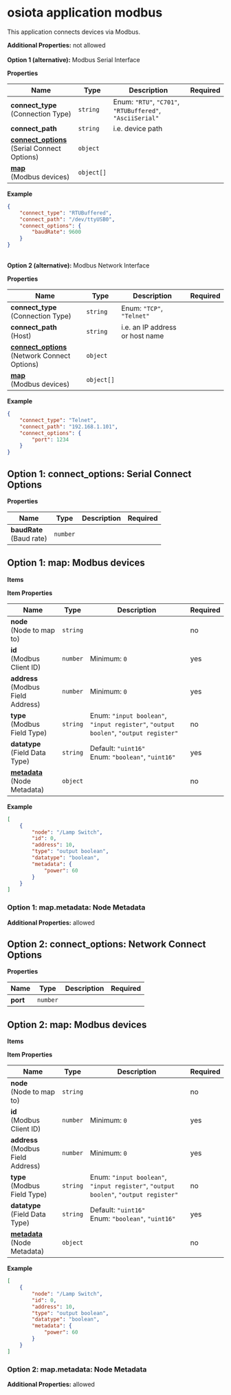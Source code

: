 # osiota application modbus

This application connects devices via Modbus.


**Additional Properties:** not allowed<br/>
<br>**Option 1 (alternative):** 
Modbus Serial Interface


**Properties**

|Name|Type|Description|Required|
|----|----|-----------|--------|
|**connect\_type**<br/>(Connection Type)|`string`|Enum: `"RTU"`, `"C701"`, `"RTUBuffered"`, `"AsciiSerial"`<br/>||
|**connect\_path**|`string`|i.e. device path<br/>||
|[**connect\_options**](#option1connect_options)<br/>(Serial Connect Options)|`object`|||
|[**map**](#option1map)<br/>(Modbus devices)|`object[]`|||

**Example**

```json
{
    "connect_type": "RTUBuffered",
    "connect_path": "/dev/ttyUSB0",
    "connect_options": {
        "baudRate": 9600
    }
}
```


<br>**Option 2 (alternative):** 
Modbus Network Interface


**Properties**

|Name|Type|Description|Required|
|----|----|-----------|--------|
|**connect\_type**<br/>(Connection Type)|`string`|Enum: `"TCP"`, `"Telnet"`<br/>||
|**connect\_path**<br/>(Host)|`string`|i.e. an IP address or host name<br/>||
|[**connect\_options**](#option2connect_options)<br/>(Network Connect Options)|`object`|||
|[**map**](#option2map)<br/>(Modbus devices)|`object[]`|||

**Example**

```json
{
    "connect_type": "Telnet",
    "connect_path": "192.168.1.101",
    "connect_options": {
        "port": 1234
    }
}
```


<a name="option1connect_options"></a>
## Option 1: connect\_options: Serial Connect Options

**Properties**

|Name|Type|Description|Required|
|----|----|-----------|--------|
|**baudRate**<br/>(Baud rate)|`number`|||

<a name="option1map"></a>
## Option 1: map: Modbus devices

**Items**

**Item Properties**

|Name|Type|Description|Required|
|----|----|-----------|--------|
|**node**<br/>(Node to map to)|`string`||no|
|**id**<br/>(Modbus Client ID)|`number`|Minimum: `0`<br/>|yes|
|**address**<br/>(Modbus Field Address)|`number`|Minimum: `0`<br/>|yes|
|**type**<br/>(Modbus Field Type)|`string`|Enum: `"input boolean"`, `"input register"`, `"output boolen"`, `"output register"`<br/>|no|
|**datatype**<br/>(Field Data Type)|`string`|Default: `"uint16"`<br/>Enum: `"boolean"`, `"uint16"`<br/>|yes|
|[**metadata**](#option1mapmetadata)<br/>(Node Metadata)|`object`||no|

**Example**

```json
[
    {
        "node": "/Lamp Switch",
        "id": 0,
        "address": 10,
        "type": "output boolean",
        "datatype": "boolean",
        "metadata": {
            "power": 60
        }
    }
]
```

<a name="option1mapmetadata"></a>
### Option 1: map\.metadata: Node Metadata

**Additional Properties:** allowed<br/>
<a name="option2connect_options"></a>
## Option 2: connect\_options: Network Connect Options

**Properties**

|Name|Type|Description|Required|
|----|----|-----------|--------|
|**port**|`number`|||

<a name="option2map"></a>
## Option 2: map: Modbus devices

**Items**

**Item Properties**

|Name|Type|Description|Required|
|----|----|-----------|--------|
|**node**<br/>(Node to map to)|`string`||no|
|**id**<br/>(Modbus Client ID)|`number`|Minimum: `0`<br/>|yes|
|**address**<br/>(Modbus Field Address)|`number`|Minimum: `0`<br/>|yes|
|**type**<br/>(Modbus Field Type)|`string`|Enum: `"input boolean"`, `"input register"`, `"output boolen"`, `"output register"`<br/>|no|
|**datatype**<br/>(Field Data Type)|`string`|Default: `"uint16"`<br/>Enum: `"boolean"`, `"uint16"`<br/>|yes|
|[**metadata**](#option2mapmetadata)<br/>(Node Metadata)|`object`||no|

**Example**

```json
[
    {
        "node": "/Lamp Switch",
        "id": 0,
        "address": 10,
        "type": "output boolean",
        "datatype": "boolean",
        "metadata": {
            "power": 60
        }
    }
]
```

<a name="option2mapmetadata"></a>
### Option 2: map\.metadata: Node Metadata

**Additional Properties:** allowed<br/>

